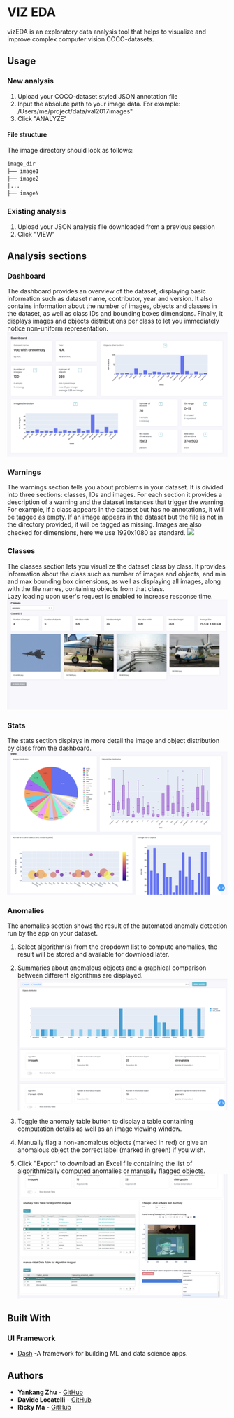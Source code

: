 # VIZ EDA
vizEDA is an exploratory data analysis tool that helps to visualize and improve complex computer vision COCO-datasets.

## Usage
### New analysis
1. Upload your COCO-dataset styled JSON annotation file
2. Input the absolute path to your image data. For example: /Users/me/project/data/val2017images"
3. Click "ANALYZE"

#### File structure
The image directory should look as follows:
```markdown
image_dir
├── image1
├── image2
│...
├── imageN
```

### Existing analysis
1. Upload your JSON analysis file downloaded from a previous session
2. Click "VIEW"

## Analysis sections

### Dashboard
The dashboard provides an overview of the dataset, displaying basic information such as dataset name, contributor, year and version.
It also contains information about the number of images, objects and classes in the dataset, as well as class IDs and bounding boxes dimensions.
Finally, it displays images and objects distributions per class to let you immediately notice non-uniform representation.
![](assets/images/dashboard.png)

### Warnings
The warnings section tells you about problems in your dataset. It is divided into three sections: classes, IDs and images.
For each section it provides a description of a warning and the dataset instances that trigger the warning.
For example, if a class appears in the dataset but has no annotations, it will be tagged as empty. 
If an image appears in the dataset but the file is not in the directory provided, it will be tagged as missing.
Images are also checked for dimensions, here we use 1920x1080 as standard.
![](assets/images/warnings)

### Classes
The classes section lets you visualize the dataset class by class. It provides information about the class such as number of images and objects,
and min and max bounding box dimensions, as well as displaying all images, along with the file names, containing objects from that class.  
Lazy loading upon user's request is enabled to increase response time.
![](assets/images/classes.png)

### Stats
The stats section displays in more detail the image and object distribution by class from the dashboard.
![](assets/images/stats.png)

### Anomalies
The anomalies section shows the result of the automated anomaly detection run by the app on your dataset.

1. Select algorithm(s) from the dropdown list to compute anomalies, the result will be stored
and available for download later.

2. Summaries about anomalous objects and a graphical comparison between different algorithms are displayed.
![](assets/images/anomaly1.png)

3. Toggle the anomaly table button to display a table containing computation details as well as an image viewing window.
4. Manually flag a non-anomalous objects (marked in red) or give an anomalous object the correct label (marked in green) if you wish.
5. Click "Export" to download an Excel file containing the list of algorithmically computed anomalies or manually flagged objects.
![](assets/images/anomaly2.png)

## Built With
### UI Framework
* [Dash](https://plotly.com/dash/) -A framework for building ML and data science apps.

## Authors
* **Yankang Zhu** - [GitHub](https://github.com/yk220284)
* **Davide Locatelli** - [GitHub](https://github.com/dl2198)
* **Ricky Ma** - [GitHub](https://github.com/ricky-ma)